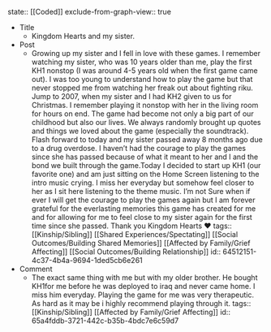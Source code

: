 state:: [[Coded]]
exclude-from-graph-view:: true

- Title
	- Kingdom Hearts and my sister.
- Post
	- Growing up my sister and I fell in love with these games. I remember watching my sister, who was 10 years older than me, play the first KH1 nonstop (I was around 4-5 years old when the first game came out). I was too young to understand how to play the game but that never stopped me from watching her freak out about fighting riku. Jump to 2007, when my sister and I had KH2 given to us for Christmas. I remember playing it nonstop with her in the living room for hours on end. The game had become not only a big part of our childhood but also our lives. We always randomly brought up quotes and things we loved about the game (especially the soundtrack). Flash forward to today and my sister passed away 8 months ago due to a drug overdose. I haven’t had the courage to play the games since she has passed because of what it meant to her and I and the bond we built through the game.Today I decided to start up KH1 (our favorite one) and am just sitting on the Home Screen listening to the intro music crying. I miss her everyday but somehow feel closer to her as I sit here listening to the theme music. I’m not Sure when if ever I will get the courage to play the games again but I am forever grateful for the everlasting memories this game has created for me and for allowing for me to feel close to my sister again for the first time since she passed. Thank you Kingdom Hearts ❤️
	  tags:: [[Kinship/Sibling]] [[Shared Experiences/Spectating]] [[Social Outcomes/Building Shared Memories]] [[Affected by Family/Grief Affecting]] [[Social Outcomes/Building Relationship]]
	  id:: 64512151-4c37-4b4a-9694-1ded5cb6e261
- Comment
	- The exact same thing with me but with my older brother. He bought KH1for me before he was deployed to iraq and never came home. I miss him everyday. Playing the game for me was very therapeutic. As hard as it may be i highly recommend playing through it.
	  tags:: [[Kinship/Sibling]] [[Affected by Family/Grief Affecting]]
	  id:: 65a4fddb-3721-442c-b35b-4bdc7e6c59d7